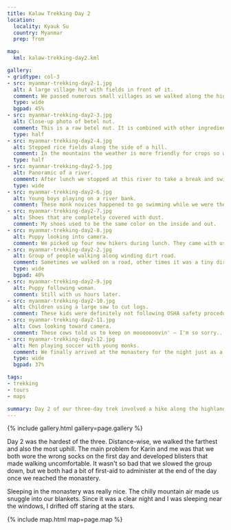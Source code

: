 ```yaml
---
title: Kalaw Trekking Day 2
location:
  locality: Kyauk Su
  country: Myanmar
  prep: from

map:
  kml: kalaw-trekking-day2.kml

gallery:
- gridtype: col-3
- src: myanmar-trekking-day2-1.jpg
  alt: A large village hut with fields in front of it.
  comment: We passed numerous small villages as we walked along the highlands. This village was called Mango Tree.
  type: wide
  bgpad: 45%
- src: myanmar-trekking-day2-3.jpg
  alt: Close-up photo of betel nut.
  comment: This is a raw betel nut. It is combined with other ingredients and chewed addictively by a huge portion of the population in Myanmar, Laos, and Vietnam.
  type: half
- src: myanmar-trekking-day2-4.jpg
  alt: Stepped rice fields along the side of a hill.
  comment: In the mountains the weather is more friendly for crops so we saw many fields as we had in the afternoon on the first day.
  type: half
- src: myanmar-trekking-day2-5.jpg
  alt: Panoramic of a river.
  comment: After lunch we stopped at this river to take a break and swim. After walking for a day and a half it felt so wonderful and refreshing!
  type: wide
- src: myanmar-trekking-day2-6.jpg
  alt: Young boys playing on a river bank.
  comment: These monk novices happened to go swimming while we were there. It was fun to watch them play.
- src: myanmar-trekking-day2-7.jpg
  alt: Shoes that are completely covered with dust.
  comment: My shoes used to be the same color on the inside and out.
- src: myanmar-trekking-day2-8.jpg
  alt: Puppy looking into camera.
  comment: We picked up four new hikers during lunch. They came with us a very long way.
- src: myanmar-trekking-day2-2.jpg
  alt: Group of people walking along winding dirt road.
  comment: Sometimes we walked on a road, other times it was a tiny dirt path.
  type: wide
  bgpad: 40%
- src: myanmar-trekking-day2-9.jpg
  alt: Puppy following woman.
  comment: Still with us hours later.
- src: myanmar-trekking-day2-10.jpg
  alt: Children using a large saw to cut logs.
  comment: These kids were definitely not following OSHA safety procedures with this saw. I hope they still have all their fingers.
- src: myanmar-trekking-day2-11.jpg
  alt: Cows looking toward camera.
  comment: These cows told us to keep on mooooooovin' — I'm so sorry...
- src: myanmar-trekking-day2-12.jpg
  alt: Men playing soccer with young monks.
  comment: We finally arrived at the monastery for the night just as a soccer game was starting. Some in our group had the energy to play with the kids, but I did not.
  type: wide
  bgpad: 37%

tags:
- trekking
- tours
- maps

summary: Day 2 of our three-day trek involved a hike along the highlands with a nice long break at a swimming hole. We walked over 18km and slept in a Buddhist monastery.
---
```


{% include gallery.html gallery=page.gallery %}

Day 2 was the hardest of the three. Distance-wise, we walked the farthest and also the most uphill. The main problem for Karin and me was that we both wore the wrong socks on the first day and developed blisters that made walking uncomfortable. It wasn't so bad that we slowed the group down, but we both had a bit of first-aid to administer at the end of the day once we reached the monastery.

Sleeping in the monastery was really nice. The chilly mountain air made us snuggle into our blankets. Since it was a clear night and I was sleeping near the windows, I drifted off staring at the stars.

{% include map.html map=page.map %}
